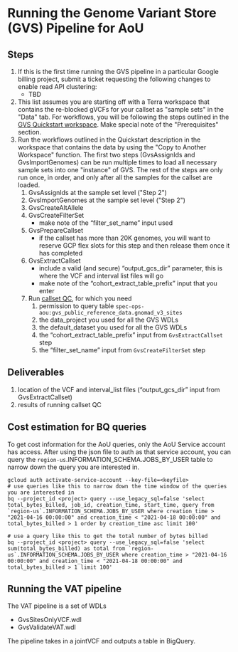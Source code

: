 # Running the Genome Variant Store (GVS) Pipeline for AoU

## Steps
1. If this is the first time running the GVS pipeline in a particular Google billing project, submit a ticket requesting the following changes to enable read API clustering:
   - TBD
2. This list assumes you are starting off with a Terra workspace that contains the re-blocked gVCFs for your callset as "sample sets" in the "Data" tab.  For workflows, you will be following the steps outlined in the [GVS Quickstart workspace](https://app.terra.bio/#workspaces/broad-dsde-firecloud-billing/Genomic%20Variant%20Store%20-%20GVS%20Quickstart).  Make special note of the "Prerequisites" section.
3. Run the workflows outlined in the Quickstart description in the workspace that contains the data by using the "Copy to Another Workspace" function.  The first two steps (GvsAssignIds and GvsImportGenomes) can be run multiple times to load all necessary sample sets into one "instance" of GVS.  The rest of the steps are only run once, in order, and only after all the samples for the callset are loaded.
   1. GvsAssignIds at the sample set level ("Step 2")
   2. GvsImportGenomes at the sample set level ("Step 2")
   3. GvsCreateAltAllele
   4. GvsCreateFilterSet
      - make note of the “filter_set_name” input used
   5. GvsPrepareCallset
      - if the callset has more than 20K genomes, you will want to reserve GCP flex slots for this step and then release them once it has completed
   6. GvsExtractCallset
       - include a valid (and secure) “output_gcs_dir” parameter, this is where the VCF and interval list files  will go
       - make note of the “cohort_extract_table_prefix” input that you enter
   7. Run [callset QC](callset_QC/README.md), for which you need
      1. permission to query table `spec-ops-aou:gvs_public_reference_data.gnomad_v3_sites`
      2. the data_project you used for all the GVS WDLs
      3. the default_dataset you used for all the GVS WDLs
      4. the “cohort_extract_table_prefix” input from `GvsExtractCallset` step
      5. the “filter_set_name” input from `GvsCreateFilterSet` step

## Deliverables
1. location of the VCF and interval_list files (“output_gcs_dir” input from GvsExtractCallset)
2. results of running callset QC

## Cost estimation for BQ queries
To get cost information for the AoU queries, only the AoU Service account has access. 
After using the json file to auth as that service account, you can query the 
`region-us`.INFORMATION_SCHEMA.JOBS_BY_USER table to narrow down the query you are interested in.

    gcloud auth activate-service-account --key-file=<keyfile>
    # use queries like this to narrow down the time window of the queries you are interested in
    bq --project_id <project> query --use_legacy_sql=false 'select total_bytes_billed, job_id, creation_time, start_time, query from `region-us`.INFORMATION_SCHEMA.JOBS_BY_USER where creation_time > "2021-04-16 00:00:00" and creation_time < "2021-04-18 00:00:00" and total_bytes_billed > 1 order by creation_time asc limit 100'
    
    # use a query like this to get the total number of bytes billed
    bq --project_id <project> query --use_legacy_sql=false 'select sum(total_bytes_billed) as total from `region-us`.INFORMATION_SCHEMA.JOBS_BY_USER where creation_time > "2021-04-16 00:00:00" and creation_time < "2021-04-18 00:00:00" and total_bytes_billed > 1 limit 100'


## Running the VAT pipeline
The VAT pipeline is a set of WDLs
 - GvsSitesOnlyVCF.wdl
 - GvsValidateVAT.wdl

The pipeline takes in a jointVCF and outputs a table in BigQuery.
